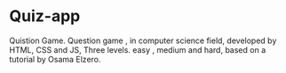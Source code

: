 # Quiz-app
Quistion Game.
Question game , in computer science field, developed by HTML, CSS and JS, Three levels.
 easy , medium and hard, based on a tutorial by Osama Elzero. 
